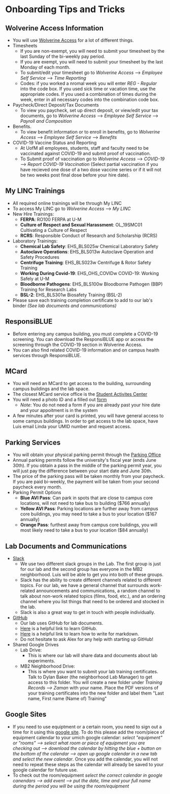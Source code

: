# **Onboarding Tips and Tricks** 

## Wolverine Access Information 
- You will use [Wolverine Access](https://wolverineaccess.umich.edu) for a lot of different things. 
- Timesheets 
  - If you are non-exempt, you will need to submit your timesheet by the last Sunday of the bi-weekly pay period. 
  - If you are exempt, you will need to submit your timesheet by the last Monday of each month. 
  - To submit/edit your timesheet go to *Wolverine Access* --> *Employee Self Service* --> *Time Reporting* 
  - Codes: if you worked a nromal week you will enter *REG - Regular* into the code box. If you used sick time or vacation time, use the appropriate codes. If you used a combination of times during the week, enter in all necessary codes into the combination code box.
- Paycheck/Direct Deposit/Tax Documents 
  - To view you paycheck, set up direct deposit, or view/edit your tax documents, go to *Wolverine Access* --> *Employee Self Service* --> *Payroll and Composition* 
- Benefits. 
  - To view benefit information or to enroll in benefits, go to *Wolverine Access* --> *Employee Self Service* --> *Benefits* 
- COVID-19 Vaccine Status and Reporting 
  - At UofM all employees, students, staff and faculty need to be vaccinated against COVID-19 and submit proof of vaccination. 
  - To Submit proof of vaccination go to *Wolverine Access* --> *COVID-19* --> *Report COVID-19 Vaccination* (Select partial vaccination if you have recieved one dose of a two dose vaccine series or if it will not be two weeks post final dose before your hire date). 

## My LINC Trainings  
- All required online trainings will be through My LINC 
- To access My LINC go to *Wolverine Access* --> *My LINC* 
- New Hire Trainings: 
  - **FERPA**: RO100 FERPA at U-M
  - **Culture of Respect and Sexual Harassment**: OL_19SMC01 Cultivating a Culture of Respect 
  - **RCRS**: Responsible Conduct of Research and Scholarship (RCRS)
- Laboratory Trainings: 
  - **Chemical Lab Safety**: EHS_BLS025w Chemical Laboratory Safety 
  - **Autoclave Operations**: EHS_BLS013w Autoclave Operation and Safety Procedures 
  - **Centrifuge Training**: EHS_BLS023w Centrifuge & Rotor Safety Training  
  - **Working During Covid-19**: EHS_OHS_COVIDw COVID-19: Working Safely at U-M 
  - **Bloodborne Pathogens**: EHS_BLS100w Bloodborne Pathogen (BBP) Training for Research Labs 
  - **BSL-2**: EHS_BLS301w Biosafety Training (BSL-2)
- Please save each training completion certificate to add to our lab's binder *(See lab documents and communications)* 

## ResponsiBLUE
- Before entering any campus building, you must complete a COVID-19 screening. You can download the ResponsiBLUE app or access the screening through the COVID-19 section in Wolverine Access. 
- You can also find related COVID-19 information and on campus health services through ResponsiBLUE. 

## MCard 
- You will need an MCard to get access to the building, surrounding campus buildings and the lab space.
- The closest MCard service office is the [Student Activites Center](https://finance.umich.edu/treasury/mcard/get-your-mcard/id-stations/mcard-center-student-activities-building)
- You will need a photo ID and a filled out [form](https://finance.umich.edu/treasury/mcard/forms)  
  - *Note*: You do not need a form if you are already past your hire date and your appoitment is in the system
- A few minutes after your card is printed, you will have general access to some campus buildings. In order to get access to the lab space, have Luis email Linda your UMID number and request access. 

## Parking Services 
- You will obtain your physical parking permit through the [Parking Office](https://ltp.umich.edu/parking/permit-parking/) 
- Annual parking permits follow the university's fiscal year (ends June 30th). If you obtain a pass in the middle of the parking permit year, you will just pay the difference between your start date and June 30th. 
- The price of the parking pass will be taken monthly from your paycheck. If you are paid bi-weekly, the payment will be taken from your second paycheck every month. 
- Parking Permit Options 
  - **Blue AVI Pass**: Can park in spots that are close to campus core locations, will not need to take bus to building ($766 annually)
  - **Yellow AVI Pass**: Parking locations are further away from campus core buildings, you may need to take a bus to your location ($167 annually)
  - **Orange Pass**: furthest away from campus core buildings, you will most likely need to take a bus to your location ($84 annually)  

## Lab Documents and Communications 
- [Slack](https://slack.com/) 
  - We use two different slack groups in the Lab. The first group is just for our lab and the second group has everyone in the MB2 neighborhood. Luis will be able to get you into both of these groups.
  - Slack has the ability to create different channels related to different topics. For our lab, we have a general channel that surrounds work-related announcements and communications, a random channel to talk about non-work related topics (films, food, etc.), and an ordering channel where you list things that need to be ordered and stocked in the lab.
  - Slack is also a great way to get in touch with people individually. 
- [GitHub](https://circleci.com/integrations/github/?utm_source=google&utm_medium=sem&utm_campaign=sem-google-dg--uscan-en-github-maxConv-auth-nb&utm_term=g_e-github_c__rsa1_20210526&utm_content=sem-google-dg--uscan-en-github-maxConv-auth-nb_keyword-text_rsa-github_exact-&gclid=EAIaIQobChMI_oa1oenR9AIVnB-tBh0H7QSZEAAYASAAEgJ7AfD_BwE)
  - Our lab uses GitHub for lab documents.
  - [Here](https://docs.github.com/en/get-started/quickstart/hello-world) is a helpful link to learn GitHub.
  - [Here](https://www.markdownguide.org/basic-syntax/) is a helpful link to learn how to write for markdown.
  - Do not hesitate to ask Alex for any help with starting up GitHub! 
- Shared Google Drives
  - Lab Drive:
    - This is where our lab will share data and documents about lab experiments. 
  - MB2 Neighborhood Drive: 
    - This is where you want to submit your lab training certificates. Talk to Dylan Baker (the neighborhood Lab Manager) to get access to this folder. You will create a new folder under *Training Records --> Zaman* with your name. Place the PDF versions of your training certificates into the new folder and label them "Last name, First name (Name of) Training"

## Google Sites 
- If you need to use equiptment or a certain room, you need to sign out a time for it using this [google site](https://sites.google.com/umich.edu/mb2-neighborhood-scheduler/home?pli=1&authuser=3). To do this please add the room/piece of equipment calendar to your umich google calendar: *select "equipment" or "rooms" --> select what room or piece of equipment you are checking out --> download the calendar by hitting the blue + button on the bottom of the calendar --> open up google calendar in a new tab and select the new calendar*. Once you add the calendar, you will not need to repeat these steps as the calendar will already be saved to your google calendar for future use. 
- To check out the room/equipment *select the correct calendar in google canendars --> add event --> put the date, time and your full name during the period you will be using the room/equipment* 
